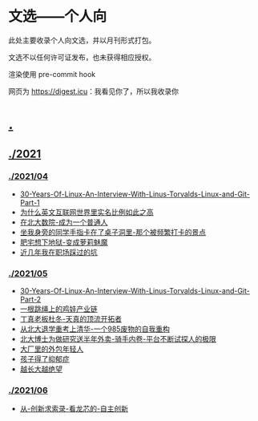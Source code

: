 # 文选——个人向

此处主要收录个人向文选，并以月刊形式打包。

文选不以任何许可证发布，也未获得相应授权。

渲染使用 pre-commit hook

网页为 <https://digest.icu>：我看见你了，所以我收录你

# [.](.)

## [./2021](./2021)

### [./2021/04](./2021/04)

* [30-Years-Of-Linux-An-Interview-With-Linus-Torvalds-Linux-and-Git-Part-1](./2021/04/30-Years-Of-Linux-An-Interview-With-Linus-Torvalds-Linux-and-Git-Part-1.md)
* [为什么英文互联网世界里实名比例如此之高](./2021/04/为什么英文互联网世界里实名比例如此之高.md)
* [在北大数院-成为一个普通人](./2021/04/在北大数院-成为一个普通人.md)
* [坐我身旁的同学手指卡在了桌子洞里-那个被频繁打卡的景点](./2021/04/坐我身旁的同学手指卡在了桌子洞里-那个被频繁打卡的景点.md)
* [肥宅想下地狱-变成萝莉魅魔](./2021/04/肥宅想下地狱-变成萝莉魅魔.md)
* [近几年我在职场踩过的坑](./2021/04/近几年我在职场踩过的坑.md)

### [./2021/05](./2021/05)

* [30-Years-Of-Linux-An-Interview-With-Linus-Torvalds-Linux-and-Git-Part-2](./2021/05/30-Years-Of-Linux-An-Interview-With-Linus-Torvalds-Linux-and-Git-Part-2.md)
* [一根跳绳上的鸡娃产业链](./2021/05/一根跳绳上的鸡娃产业链.md)
* [丁真老板杜冬-天真的顶流开拓者](./2021/05/丁真老板杜冬-天真的顶流开拓者.md)
* [从北大退学重考上清华-一个985废物的自我重构](./2021/05/从北大退学重考上清华-一个985废物的自我重构.md)
* [北大博士为做研究送半年外卖-骑手内卷-平台不断试探人的极限](./2021/05/北大博士为做研究送半年外卖-骑手内卷-平台不断试探人的极限.md)
* [大厂里的外包年轻人](./2021/05/大厂里的外包年轻人.md)
* [孩子得了抑郁症](./2021/05/孩子得了抑郁症.md)
* [越长大越绝望](./2021/05/越长大越绝望.md)

### [./2021/06](./2021/06)

* [从-创新求索录-看龙芯的-自主创新](./2021/06/从-创新求索录-看龙芯的-自主创新.md)

